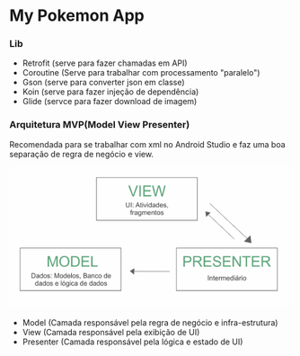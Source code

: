 # My Pokemon App

### Lib
- Retrofit (serve para fazer chamadas em API)
- Coroutine (Serve para trabalhar com processamento "paralelo")
- Gson (serve para converter json em classe)
- Koin (serve para fazer injeção de dependência)
- Glide (servce para fazer download de imagem)

### Arquitetura MVP(Model View Presenter)
Recomendada para se trabalhar com xml no Android Studio e faz uma boa separação 
de regra de negócio e view.

<img src="./github/images/TX2kX.png" width="512">

- Model (Camada responsável pela regra de negócio e infra-estrutura)
- View (Camada responsável pela exibição de UI)
- Presenter (Camada responsável pela lógica e estado de UI)